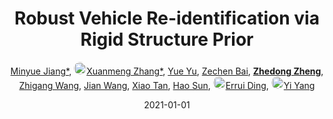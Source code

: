 ---
title: "Robust Vehicle Re-identification via Rigid Structure Prior"
collection: publications
permalink: /publication/Robust-V2021
date: 2021-01-01
doi: 
keywords: 
venue: 'CVPR Workshop of AI City Challenge on City-Scale Multi-Camera Vehicle Re-Identification (the 2nd Place of Track 2)'
paperurl: 'https://zdzheng.xyz/files/CVPRW-2021-VehicleReid.pdf'
code: 'https://github.com/Xuanmeng-Zhang/AICITY2021-Track2'
author: '<a href="https://zdzheng.xyz/authors/Minyue-Jiang" class="author">Minyue Jiang*</a>, <a href="https://zdzheng.xyz/authors/Xuanmeng-Zhang" class="author"> <img src="https://zdzheng.xyz/files/xuanmeng-zhang.jpeg" alt="Xuanmeng-Zhang" style="border-radius: 50%; height:20px; width:20px">Xuanmeng Zhang*</a>, <a href="https://zdzheng.xyz/authors/Yue-Yu" class="author">Yue Yu</a>, <a href="https://zdzheng.xyz/authors/Zechen-Bai" class="author">Zechen Bai</a>, <strong><a href="https://zdzheng.xyz/authors/Zhedong-Zheng" class="author">Zhedong Zheng</a></strong>, <a href="https://zdzheng.xyz/authors/Zhigang-Wang" class="author">Zhigang Wang</a>, <a href="https://zdzheng.xyz/authors/Jian-Wang" class="author">Jian Wang</a>, <a href="https://zdzheng.xyz/authors/Xiao-Tan" class="author">Xiao Tan</a>, <a href="https://zdzheng.xyz/authors/Hao-Sun" class="author">Hao Sun</a>, <a href="https://zdzheng.xyz/authors/Errui-Ding" class="author"> <img src="https://zdzheng.xyz/files/errui-ding.jpeg" alt="Errui-Ding" style="border-radius: 50%; height:20px; width:20px">Errui Ding</a>, <a href="https://zdzheng.xyz/authors/Yi-Yang" class="author"> <img src="https://zdzheng.xyz/files/yi-yang.jpeg" alt="Yi-Yang" style="border-radius: 50%; height:20px; width:20px">Yi Yang</a>'
sqlauthor: '{"@type": "Person","name": "Minyue Jiang"}, {"@type": "Person","name": "Xuanmeng Zhang"}, {"@type": "Person","name": "Yue Yu"}, {"@type": "Person","name": "Zechen Bai"}, {"@type": "Person","name": "Zhedong Zheng"}, {"@type": "Person","name": "Zhigang Wang"}, {"@type": "Person","name": "Jian Wang"}, {"@type": "Person","name": "Xiao Tan"}, {"@type": "Person","name": "Hao Sun"}, {"@type": "Person","name": "Errui Ding"}, {"@type": "Person","name": "Yi Yang"}'
citation: ' Minyue Jiang*,  Xuanmeng Zhang*,  Yue Yu,  Zechen Bai,  Zhedong Zheng,  Zhigang Wang,  Jian Wang,  Xiao Tan,  Hao Sun,  Errui Ding,  Yi Yang, &quot;Robust Vehicle Re-identification via Rigid Structure Prior.&quot; CVPR Workshop of AI City Challenge on City-Scale Multi-Camera Vehicle Re-Identification (the 2nd Place of Track 2), 2021.'
pub_year: '2021'
bib: >
    @inproceedings{zheng2021robust,<br>author = "Jiang*, Minyue and Zhang*, Xuanmeng and Yu, Yue and Bai, Zechen and Zheng, Zhedong and Wang, Zhigang and Wang, Jian and Tan, Xiao and Sun, Hao and Ding, Errui and Yang, Yi",<br>title = "Robust Vehicle Re-identification via Rigid Structure Prior",<br>booktitle = "CVPR Workshop of AI City Challenge on City-Scale Multi-Camera Vehicle Re-Identification (the 2nd Place of Track 2)",<br>code = "https://github.com/Xuanmeng-Zhang/AICITY2021-Track2",<br>url = "https://zdzheng.xyz/files/CVPRW-2021-VehicleReid.pdf",<br>year = "2021"
    }

---